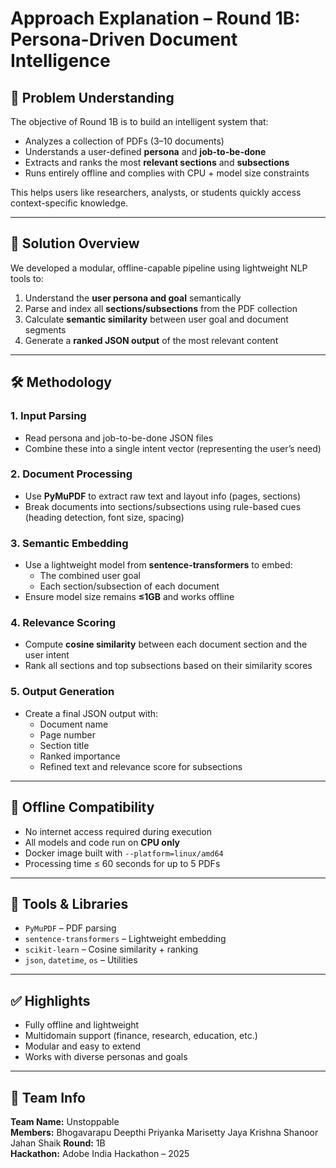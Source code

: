 # Approach Explanation – Round 1B: Persona-Driven Document Intelligence

## 🧠 Problem Understanding

The objective of Round 1B is to build an intelligent system that:
- Analyzes a collection of PDFs (3–10 documents)
- Understands a user-defined **persona** and **job-to-be-done**
- Extracts and ranks the most **relevant sections** and **subsections**
- Runs entirely offline and complies with CPU + model size constraints

This helps users like researchers, analysts, or students quickly access context-specific knowledge.

---

## 🧩 Solution Overview

We developed a modular, offline-capable pipeline using lightweight NLP tools to:
1. Understand the **user persona and goal** semantically
2. Parse and index all **sections/subsections** from the PDF collection
3. Calculate **semantic similarity** between user goal and document segments
4. Generate a **ranked JSON output** of the most relevant content

---

## 🛠️ Methodology

### 1. Input Parsing
- Read persona and job-to-be-done JSON files
- Combine these into a single intent vector (representing the user’s need)

### 2. Document Processing
- Use **PyMuPDF** to extract raw text and layout info (pages, sections)
- Break documents into sections/subsections using rule-based cues (heading detection, font size, spacing)

### 3. Semantic Embedding
- Use a lightweight model from **sentence-transformers** to embed:
  - The combined user goal
  - Each section/subsection of each document
- Ensure model size remains **≤1GB** and works offline

### 4. Relevance Scoring
- Compute **cosine similarity** between each document section and the user intent
- Rank all sections and top subsections based on their similarity scores

### 5. Output Generation
- Create a final JSON output with:
  - Document name
  - Page number
  - Section title
  - Ranked importance
  - Refined text and relevance score for subsections

---

## 🧪 Offline Compatibility

- No internet access required during execution
- All models and code run on **CPU only**
- Docker image built with `--platform=linux/amd64`
- Processing time ≤ 60 seconds for up to 5 PDFs

---

## 🧰 Tools & Libraries

- `PyMuPDF` – PDF parsing
- `sentence-transformers` – Lightweight embedding
- `scikit-learn` – Cosine similarity + ranking
- `json`, `datetime`, `os` – Utilities

---

## ✅ Highlights

- Fully offline and lightweight
- Multidomain support (finance, research, education, etc.)
- Modular and easy to extend
- Works with diverse personas and goals

---

## 👤 Team Info

**Team Name:** Unstoppable  
**Members:** Bhogavarapu Deepthi Priyanka
             Marisetty Jaya Krishna
             Shanoor Jahan Shaik
**Round:** 1B  
**Hackathon:** Adobe India Hackathon – 2025

